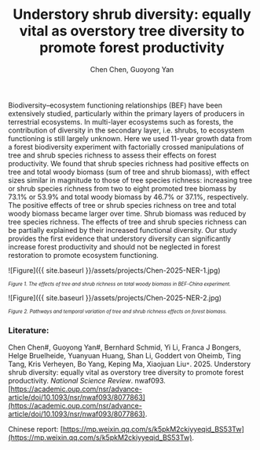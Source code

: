 ﻿---
layout: post
title:  "Understory shrub diversity: equally vital as overstory tree diversity to promote forest productivity"
author: Chen Chen, Guoyong Yan
categories: [ Paper ]
image: assets/projects/Chen-2025-NER-0.png
tags: featured
---
Biodiversity–ecosystem functioning relationships (BEF) have been extensively studied, particularly within the primary layers of producers in terrestrial ecosystems. In multi-layer ecosystems such as forests, the contribution of diversity in the secondary layer, i.e. shrubs, to ecosystem functioning is still largely unknown. Here we used 11-year growth data from a forest biodiversity experiment with factorially crossed manipulations of tree and shrub species richness to assess their effects on forest productivity. We found that shrub species richness had positive effects on tree and total woody biomass (sum of tree and shrub biomass), with effect sizes similar in magnitude to those of tree species richness: increasing tree or shrub species richness from two to eight promoted tree biomass by 73.1% or 53.9% and total woody biomass by 46.7% or 37.1%, respectively. The positive effects of tree or shrub species richness on tree and total woody biomass became larger over time. Shrub biomass was reduced by tree species richness. The effects of tree and shrub species richness can be partially explained by their increased functional diversity. Our study provides the first evidence that understory diversity can significantly increase forest productivity and should not be neglected in forest restoration to promote ecosystem functioning.



![Figure]({{ site.baseurl }}/assets/projects/Chen-2025-NER-1.jpg)
<p style='text-align: justify;' ><span style="font-style: italic; font-size:70%">Figure 1. The effects of tree and shrub richness on total woody biomass in BEF-China experiment.
</span></p>


![Figure]({{ site.baseurl }}/assets/projects/Chen-2025-NER-2.jpg)
<p style='text-align: justify;' ><span style="font-style: italic; font-size:70%">Figure 2. Pathways and temporal variation of tree and shrub richness effects on forest biomass. 
</span></p>

### Literature:
Chen Chen#, Guoyong Yan#, Bernhard Schmid, Yi Li, Franca J Bongers, Helge Bruelheide, Yuanyuan Huang, Shan Li, Goddert von Oheimb, Ting Tang, Kris Verheyen, Bo Yang, Keping Ma, Xiaojuan Liu<code>&ast;</code>. 2025. Understory shrub diversity: equally vital as overstory tree diversity to promote forest productivity. *National Science Review*. nwaf093. [https://academic.oup.com/nsr/advance-article/doi/10.1093/nsr/nwaf093/8077863](https://academic.oup.com/nsr/advance-article/doi/10.1093/nsr/nwaf093/8077863).

Chinese report: [https://mp.weixin.qq.com/s/k5pkM2ckiyyeqid_BS53Tw](https://mp.weixin.qq.com/s/k5pkM2ckiyyeqid_BS53Tw).